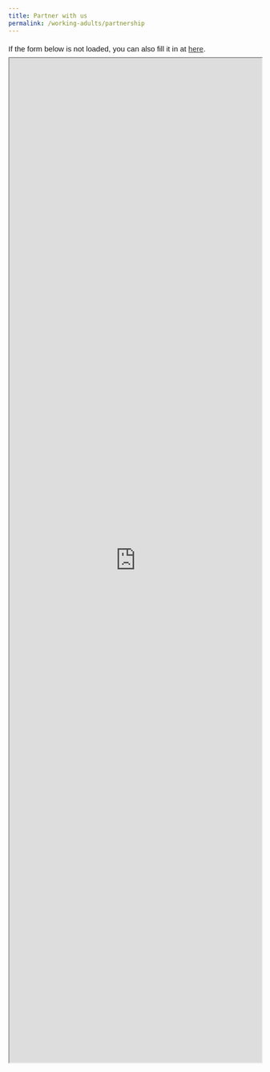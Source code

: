 ```yaml
---
title: Partner with us
permalink: /working-adults/partnership
---
```

<div style="font-family:Sans-Serif;font-size:15px;color:#000;opacity:0.9;padding-top:5px;padding-bottom:8px">If the form below is not loaded, you can also fill it in at <a href="https://form.gov.sg/612c8e6ba339b00013be297c">here</a>.</div>

<iframe id="iframe" src="https://form.gov.sg/612c8e6ba339b00013be297c" style="width:100%;height:2000px"></iframe>